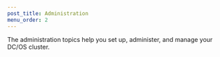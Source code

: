 ```yaml
---
post_title: Administration
menu_order: 2
---
```


The administration topics help you set up, administer, and manage your DC/OS cluster.
